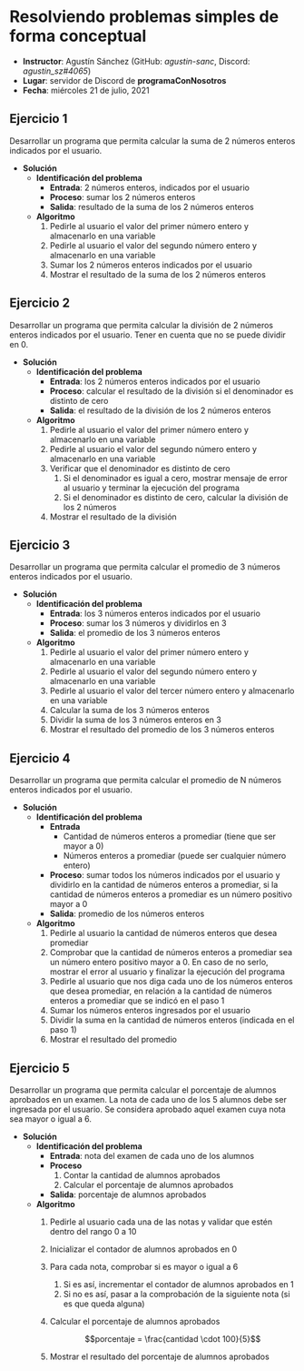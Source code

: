 # Resolviendo problemas simples de forma conceptual

- **Instructor**: Agustín Sánchez (GitHub: *agustin-sanc*, Discord: *agustin_sz#4065*)
- **Lugar**: servidor de Discord de **programaConNosotros**
- **Fecha**: miércoles 21 de julio, 2021

## Ejercicio 1

Desarrollar un programa que permita calcular la suma de 2 números enteros indicados por el usuario.

- **Solución**
    - **Identificación del problema**
        - **Entrada**: 2 números enteros, indicados por el usuario
        - **Proceso**: sumar los 2 números enteros
        - **Salida**: resultado de la suma de los 2 números enteros
    - **Algoritmo**
        1. Pedirle al usuario el valor del primer número entero y almacenarlo en una variable
        2. Pedirle al usuario el valor del segundo número entero y almacenarlo en una variable
        3. Sumar los 2 números enteros indicados por el usuario
        4. Mostrar el resultado de la suma de los 2 números enteros

## Ejercicio 2

Desarrollar un programa que permita calcular la división de 2 números enteros indicados por el usuario. Tener en cuenta que no se puede dividir en 0.

- **Solución**
    - **Identificación del problema**
        - **Entrada**: los 2 números enteros indicados por el usuario
        - **Proceso**: calcular el resultado de la división si el denominador es distinto de cero
        - **Salida**: el resultado de la división de los 2 números enteros
    - **Algoritmo**
        1. Pedirle al usuario el valor del primer número entero y almacenarlo en una variable
        2. Pedirle al usuario el valor del segundo número entero y almacenarlo en una variable
        3. Verificar que el denominador es distinto de cero
            1. Si el denominador es igual a cero, mostrar mensaje de error al usuario y terminar la ejecución del programa
            2. Si el denominador es distinto de cero, calcular la división de los 2 números
        4. Mostrar el resultado de la división

## Ejercicio 3

Desarrollar un programa que permita calcular el promedio de 3 números enteros indicados por el usuario.

- **Solución**
    - **Identificación del problema**
        - **Entrada**: los 3 números enteros indicados por el usuario
        - **Proceso**: sumar los 3 números y dividirlos en 3
        - **Salida**: el promedio de los 3 números enteros
    - **Algoritmo**
        1. Pedirle al usuario el valor del primer número entero y almacenarlo en una variable
        2. Pedirle al usuario el valor del segundo número entero y almacenarlo en una variable
        3. Pedirle al usuario el valor del tercer número entero y almacenarlo en una variable
        4. Calcular la suma de los 3 números enteros
        5. Dividir la suma de los 3 números enteros en 3
        6. Mostrar el resultado del promedio de los 3 números enteros

## Ejercicio 4

Desarrollar un programa que permita calcular el promedio de N números enteros indicados por el usuario.

- **Solución**
    - **Identificación del problema**
        - **Entrada**
            - Cantidad de números enteros a promediar (tiene que ser mayor a 0)
            - Números enteros a promediar (puede ser cualquier número entero)
        - **Proceso**: sumar todos los números indicados por el usuario y dividirlo en la cantidad de números enteros a promediar, si la cantidad de números enteros a promediar es un número positivo mayor a 0
        - **Salida**: promedio de los números enteros
    - **Algoritmo**
        1. Pedirle al usuario la cantidad de números enteros que desea promediar
        2. Comprobar que la cantidad de números enteros a promediar sea un número entero positivo mayor a 0. En caso de no serlo, mostrar el error al usuario y finalizar la ejecución del programa
        3. Pedirle al usuario que nos diga cada uno de los números enteros que desea promediar, en relación a la cantidad de números enteros a promediar que se indicó en el paso 1
        4. Sumar los números enteros ingresados por el usuario
        5. Dividir la suma en la cantidad de números enteros (indicada en el paso 1)
        6. Mostrar el resultado del promedio

## Ejercicio 5

Desarrollar un programa que permita calcular el porcentaje de alumnos aprobados en un examen. La nota de cada uno de los 5 alumnos debe ser ingresada por el usuario. Se considera aprobado aquel examen cuya nota sea mayor o igual a 6.

- **Solución**
    - **Identificación del problema**
        - **Entrada**: nota del examen de cada uno de los alumnos
        - **Proceso**
            1. Contar la cantidad de alumnos aprobados
            2. Calcular el porcentaje de alumnos aprobados
        - **Salida**: porcentaje de alumnos aprobados
    - **Algoritmo**
        1. Pedirle al usuario cada una de las notas y validar que estén dentro del rango 0 a 10
        2. Inicializar el contador de alumnos aprobados en 0
        3. Para cada nota, comprobar si es mayor o igual a 6
            1. Si es así, incrementar el contador de alumnos aprobados en 1
            2. Si no es así, pasar a la comprobación de la siguiente nota (si es que queda alguna)
        4. Calcular el porcentaje de alumnos aprobados

            $$porcentaje = \frac{cantidad \cdot 100}{5}$$

        5. Mostrar el resultado del porcentaje de alumnos aprobados